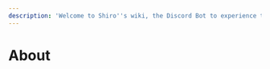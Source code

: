```yaml
---
description: 'Welcome to Shiro''s wiki, the Discord Bot to experience the sound of anime'
---
```


# About

